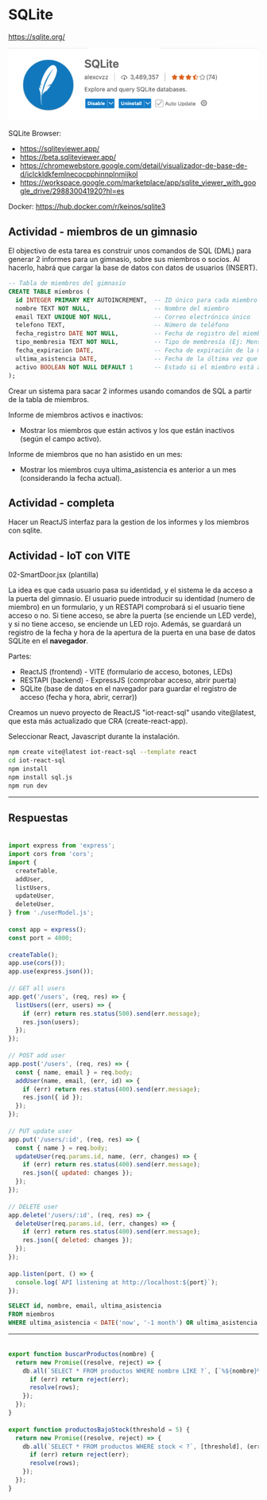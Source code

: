 
# SQLite
https://sqlite.org/

![SQL Lite View](../../x-assets/UF1845/sqliteviewer.png)

SQLite Browser:
- https://sqliteviewer.app/
- https://beta.sqliteviewer.app/
- https://chromewebstore.google.com/detail/visualizador-de-base-de-d/iclckldkfemlnecocpphinnplnmijkol
- https://workspace.google.com/marketplace/app/sqlite_viewer_with_google_drive/298830041920?hl=es

Docker:
https://hub.docker.com/r/keinos/sqlite3


## Actividad - miembros de un gimnasio
El objectivo de esta tarea es construir unos comandos de SQL (DML) para generar 2 informes para un gimnasio, sobre sus miembros o socios. Al hacerlo, habrá que cargar la base de datos con datos de usuarios (INSERT).


```sql
-- Tabla de miembros del gimnasio
CREATE TABLE miembros (
  id INTEGER PRIMARY KEY AUTOINCREMENT,  -- ID único para cada miembro
  nombre TEXT NOT NULL,                  -- Nombre del miembro
  email TEXT UNIQUE NOT NULL,            -- Correo electrónico único
  telefono TEXT,                         -- Número de teléfono
  fecha_registro DATE NOT NULL,          -- Fecha de registro del miembro
  tipo_membresia TEXT NOT NULL,          -- Tipo de membresía (Ej: Mensual, Anual)
  fecha_expiracion DATE,                 -- Fecha de expiración de la membresía
  ultima_asistencia DATE,                -- Fecha de la última vez que asistió al gimnasio
  activo BOOLEAN NOT NULL DEFAULT 1      -- Estado si el miembro está activo (1 = activo, 0 = inactivo)
);
```

Crear un sistema para sacar 2 informes usando comandos de SQL a partir de la tabla de miembros.

Informe de miembros activos e inactivos:
- Mostrar los miembros que están activos y los que están inactivos (según el campo activo).

Informe de miembros que no han asistido en un mes:
- Mostrar los miembros cuya ultima_asistencia es anterior a un mes (considerando la fecha actual).


## Actividad - completa
Hacer un ReactJS interfaz para la gestion de los informes y los miembros con sqlite.


## Actividad - IoT con VITE

02-SmartDoor.jsx (plantilla)

La idea es que cada usuario pasa su identidad, y el sistema le da acceso a la puerta del gimnasio. El usuario puede introducir su identidad (numero de miembro) en un formulario, y un RESTAPI comprobará si el usuario tiene acceso o no. Si tiene acceso, se abre la puerta (se enciende un LED verde), y si no tiene acceso, se enciende un LED rojo.  Además, se guardará un registro de la fecha y hora de la apertura de la puerta en una base de datos SQLite en el **navegador**.

Partes:
- ReactJS (frontend) - VITE (formulario de acceso, botones, LEDs)
- RESTAPI (backend) - ExpressJS (comprobar acceso, abrir puerta)
- SQLite (base de datos en el navegador para guardar el registro de acceso (fecha y hora, abrir, cerrar))

Creamos un nuevo proyecto de ReactJS "iot-react-sql" usando vite@latest, que esta más actualizado que CRA (create-react-app).

Seleccionar React, Javascript durante la instalación.

```bash
npm create vite@latest iot-react-sql --template react
cd iot-react-sql
npm install
npm install sql.js
npm run dev
```



---

## Respuestas

```js

import express from 'express';
import cors from 'cors';
import {
  createTable,
  addUser,
  listUsers,
  updateUser,
  deleteUser,
} from './userModel.js';

const app = express();
const port = 4000;

createTable();
app.use(cors());
app.use(express.json());

// GET all users
app.get('/users', (req, res) => {
  listUsers((err, users) => {
    if (err) return res.status(500).send(err.message);
    res.json(users);
  });
});

// POST add user
app.post('/users', (req, res) => {
  const { name, email } = req.body;
  addUser(name, email, (err, id) => {
    if (err) return res.status(400).send(err.message);
    res.json({ id });
  });
});

// PUT update user
app.put('/users/:id', (req, res) => {
  const { name } = req.body;
  updateUser(req.params.id, name, (err, changes) => {
    if (err) return res.status(400).send(err.message);
    res.json({ updated: changes });
  });
});

// DELETE user
app.delete('/users/:id', (req, res) => {
  deleteUser(req.params.id, (err, changes) => {
    if (err) return res.status(400).send(err.message);
    res.json({ deleted: changes });
  });
});

app.listen(port, () => {
  console.log(`API listening at http://localhost:${port}`);
});

```


```sql
SELECT id, nombre, email, ultima_asistencia
FROM miembros
WHERE ultima_asistencia < DATE('now', '-1 month') OR ultima_asistencia IS NULL;
```

---


```js

export function buscarProductos(nombre) {
  return new Promise((resolve, reject) => {
    db.all(`SELECT * FROM productos WHERE nombre LIKE ?`, [`%${nombre}%`], (err, rows) => {
      if (err) return reject(err);
      resolve(rows);
    });
  });
}

export function productosBajoStock(threshold = 5) {
  return new Promise((resolve, reject) => {
    db.all(`SELECT * FROM productos WHERE stock < ?`, [threshold], (err, rows) => {
      if (err) return reject(err);
      resolve(rows);
    });
  });
}
```